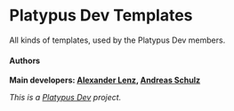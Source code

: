 # Platypus Dev Templates

All kinds of templates, used by the Platypus Dev members.

#### Authors
**Main developers: [Alexander Lenz], [Andreas Schulz]**  


*This is a [Platypus Dev] project.*

   [Platypus Dev]: <https://github.com/dev-platypus>
   [Alexander Lenz]: <mailto:fslenz@gmail.com>
   [Andreas Schulz]: <mailto:andi.schulz@me.com>


